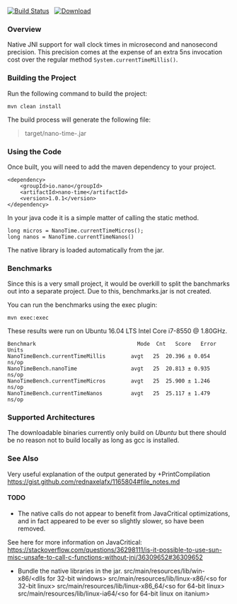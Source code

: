 [![Build Status](https://travis-ci.org/nano-io/nano-time.svg?branch=master)](https://travis-ci.org/nano-io/nano-time) &nbsp; [ ![Download](https://api.bintray.com/packages/nano-io/release/nano-time/images/download.svg) ](https://bintray.com/nano-io/release/nano-time/_latestVersion)

### Overview
Native JNI support for wall clock times in microsecond and nanosecond precision.
This precision comes at the expense of an extra 5ns invocation cost over the regular method `System.currentTimeMillis()`.

### Building the Project
Run the following command to build the project:

```
mvn clean install
```

The build process will generate the following file:

> target/nano-time-<version>.jar

### Using the Code

Once built, you will need to add the maven dependency to your project.

```
<dependency>
    <groupId>io.nano</groupId>
    <artifactId>nano-time</artifactId>
    <version>1.0.1</version>
</dependency>
```

In your java code it is a simple matter of calling the static method.

```
long micros = NanoTime.currentTimeMicros();
long nanos = NanoTime.currentTimeNanos()
```
The native library is loaded automatically from the jar.

### Benchmarks

Since this is a very small project, it would be overkill to split the banchmarks out into a separate project.
Due to this, benchmarks.jar is not created.

You can run the benchmarks using the exec plugin:

```
mvn exec:exec
```
These results were run on Ubuntu 16.04 LTS Intel Core i7-8550 @ 1.80GHz.

```
Benchmark                                Mode  Cnt   Score   Error  Units
NanoTimeBench.currentTimeMillis        avgt   25  20.396 ± 0.054  ns/op
NanoTimeBench.nanoTime                 avgt   25  20.813 ± 0.935  ns/op
NanoTimeBench.currentTimeMicros        avgt   25  25.900 ± 1.246  ns/op
NanoTimeBench.currentTimeNanos         avgt   25  25.117 ± 1.479  ns/op
```

### Supported Architectures
The downloadable binaries currently only build on *Ubuntu* but there should be no reason not to build locally as long as gcc is installed.

### See Also

Very useful explanation of the output generated by +PrintCompilation
https://gist.github.com/rednaxelafx/1165804#file_notes.md

#### TODO
 - The native calls do not appear to benefit from JavaCritical optimizations, and in fact appeared to be ever so slightly slower, so have been removed.

See here for more information on JavaCritical:
https://stackoverflow.com/questions/36298111/is-it-possible-to-use-sun-misc-unsafe-to-call-c-functions-without-jni/36309652#36309652

- Bundle the native libraries in the jar.
    src/main/resources/lib/win-x86/<dlls for 32-bit windows>
    src/main/resources/lib/linux-x86/<so for 32-bit linux>
    src/main/resources/lib/linux-x86_64/<so for 64-bit linux>
    src/main/resources/lib/linux-ia64/<so for 64-bit linux on itanium>
